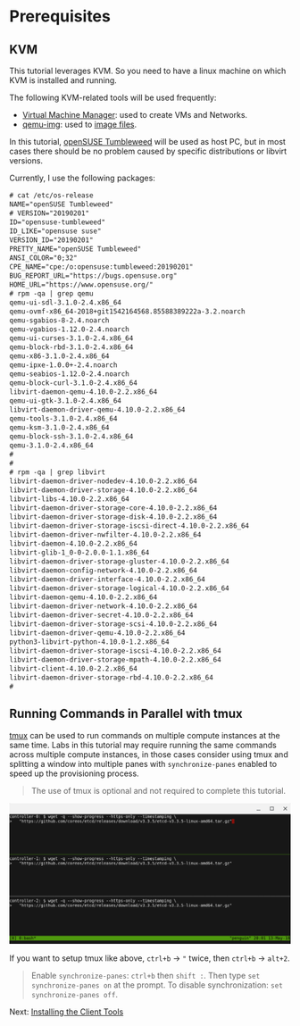 # Prerequisites

## KVM

This tutorial leverages KVM. So you need to have a linux machine on which KVM is installed and running.

The following KVM-related tools will be used frequently:

* [Virtual Machine Manager](https://virt-manager.org/): used to create VMs and Networks.
* [qemu-img](https://qemu.weilnetz.de/doc/qemu-doc.html#disk_005fimages): used to [image files](https://people.gnome.org/~markmc/qcow-image-format-version-1.html).

In this tutorial, [openSUSE Tumbleweed](https://en.opensuse.org/Portal:Tumbleweed) will be used as host PC, but in most cases there should be no problem caused by specific distributions or libvirt versions.

Currently, I use the following packages:

```
# cat /etc/os-release
NAME="openSUSE Tumbleweed"
# VERSION="20190201"
ID="opensuse-tumbleweed"
ID_LIKE="opensuse suse"
VERSION_ID="20190201"
PRETTY_NAME="openSUSE Tumbleweed"
ANSI_COLOR="0;32"
CPE_NAME="cpe:/o:opensuse:tumbleweed:20190201"
BUG_REPORT_URL="https://bugs.opensuse.org"
HOME_URL="https://www.opensuse.org/"
# rpm -qa | grep qemu
qemu-ui-sdl-3.1.0-2.4.x86_64
qemu-ovmf-x86_64-2018+git1542164568.85588389222a-3.2.noarch
qemu-sgabios-8-2.4.noarch
qemu-vgabios-1.12.0-2.4.noarch
qemu-ui-curses-3.1.0-2.4.x86_64
qemu-block-rbd-3.1.0-2.4.x86_64
qemu-x86-3.1.0-2.4.x86_64
qemu-ipxe-1.0.0+-2.4.noarch
qemu-seabios-1.12.0-2.4.noarch
qemu-block-curl-3.1.0-2.4.x86_64
libvirt-daemon-qemu-4.10.0-2.2.x86_64
qemu-ui-gtk-3.1.0-2.4.x86_64
libvirt-daemon-driver-qemu-4.10.0-2.2.x86_64
qemu-tools-3.1.0-2.4.x86_64
qemu-ksm-3.1.0-2.4.x86_64
qemu-block-ssh-3.1.0-2.4.x86_64
qemu-3.1.0-2.4.x86_64
#
#
# rpm -qa | grep libvirt
libvirt-daemon-driver-nodedev-4.10.0-2.2.x86_64
libvirt-daemon-driver-storage-4.10.0-2.2.x86_64
libvirt-libs-4.10.0-2.2.x86_64
libvirt-daemon-driver-storage-core-4.10.0-2.2.x86_64
libvirt-daemon-driver-storage-disk-4.10.0-2.2.x86_64
libvirt-daemon-driver-storage-iscsi-direct-4.10.0-2.2.x86_64
libvirt-daemon-driver-nwfilter-4.10.0-2.2.x86_64
libvirt-daemon-4.10.0-2.2.x86_64
libvirt-glib-1_0-0-2.0.0-1.1.x86_64
libvirt-daemon-driver-storage-gluster-4.10.0-2.2.x86_64
libvirt-daemon-config-network-4.10.0-2.2.x86_64
libvirt-daemon-driver-interface-4.10.0-2.2.x86_64
libvirt-daemon-driver-storage-logical-4.10.0-2.2.x86_64
libvirt-daemon-qemu-4.10.0-2.2.x86_64
libvirt-daemon-driver-network-4.10.0-2.2.x86_64
libvirt-daemon-driver-secret-4.10.0-2.2.x86_64
libvirt-daemon-driver-storage-scsi-4.10.0-2.2.x86_64
libvirt-daemon-driver-qemu-4.10.0-2.2.x86_64
python3-libvirt-python-4.10.0-1.2.x86_64
libvirt-daemon-driver-storage-iscsi-4.10.0-2.2.x86_64
libvirt-daemon-driver-storage-mpath-4.10.0-2.2.x86_64
libvirt-client-4.10.0-2.2.x86_64
libvirt-daemon-driver-storage-rbd-4.10.0-2.2.x86_64
#
```

## Running Commands in Parallel with tmux

[tmux](https://github.com/tmux/tmux/wiki) can be used to run commands on multiple compute instances at the same time. Labs in this tutorial may require running the same commands across multiple compute instances, in those cases consider using tmux and splitting a window into multiple panes with `synchronize-panes` enabled to speed up the provisioning process.

> The use of tmux is optional and not required to complete this tutorial.

![tmux screenshot](images/tmux-screenshot.png)

If you want to setup tmux like above, `ctrl+b` -> `"` twice, then `ctrl+b` -> `alt+2`.

> Enable `synchronize-panes`: `ctrl+b` then `shift :`. Then type `set synchronize-panes on` at the prompt. To disable synchronization: `set synchronize-panes off`.
>

Next: [Installing the Client Tools](02-client-tools.md)
